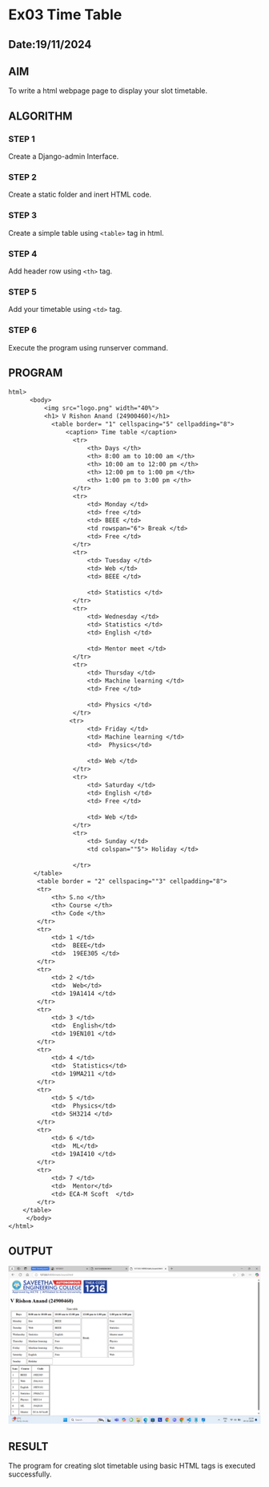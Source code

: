 # Ex03 Time Table
## Date:19/11/2024

## AIM
To write a html webpage page to display your slot timetable.

## ALGORITHM
### STEP 1
Create a Django-admin Interface.

### STEP 2
Create a static folder and inert HTML code.

### STEP 3
Create a simple table using ```<table>``` tag in html.

### STEP 4
Add header row using ```<th>``` tag.

### STEP 5
Add your timetable using ```<td>``` tag.

### STEP 6
Execute the program using runserver command.

## PROGRAM
```
html>
      <body>
          <img src="logo.png" width="40%">
          <h1> V Rishon Anand (24900460)</h1>
            <table border= "1" cellspacing="5" cellpadding="8">
                <caption> Time table </caption>
                  <tr>
                      <th> Days </th>
                      <th> 8:00 am to 10:00 am </th>
                      <th> 10:00 am to 12:00 pm </th>
                      <th> 12:00 pm to 1:00 pm </th>
                      <th> 1:00 pm to 3:00 pm </th>
                  </tr>
                  <tr>
                      <td> Monday </td> 
                      <td> free </td>
                      <td> BEEE </td>
                      <td rowspan="6"> Break </td>
                      <td> Free </td>
                  </tr>
                  <tr>
                      <td> Tuesday </td> 
                      <td> Web </td>
                      <td> BEEE </td>
                     
                      <td> Statistics </td>
                  </tr>
                  <tr>
                      <td> Wednesday </td> 
                      <td> Statistics </td>
                      <td> English </td>
                     
                      <td> Mentor meet </td>
                  </tr>
                  <tr>
                      <td> Thursday </td> 
                      <td> Machine learning </td>
                      <td> Free </td>
                      
                      <td> Physics </td>
                  </tr>
                 <tr>
                      <td> Friday </td> 
                      <td> Machine learning </td>
                      <td>  Physics</td>
                      
                      <td> Web </td>
                  </tr>
                  <tr>
                      <td> Saturday </td> 
                      <td> English </td>
                      <td> Free </td>
                      	
                      <td> Web </td>
                  </tr>
                  <tr>
                      <td> Sunday </td> 
                      <td colspan=""5"> Holiday </td>
                      
                  </tr>
       </table>           
        <table border = "2" cellspacing=""3" cellpadding="8">
        <tr>         
            <th> S.no </th>
            <th> Course </th>
            <th> Code </th>      
        </tr>
        <tr>         
            <td> 1 </td>
            <td>  BEEE</td>
            <td>  19EE305 </td>      
        </tr>
        <tr>         
            <td> 2 </td>
            <td>  Web</td>
            <td> 19A1414 </td>      
        </tr>
        <tr>         
            <td> 3 </td>
            <td>  English</td>
            <td> 19EN101 </td>      
        </tr>
        <tr>         
            <td> 4 </td>
            <td>  Statistics</td>
            <td> 19MA211 </td>      
        </tr>
        <tr>         
            <td> 5 </td>
            <td>  Physics</td>
            <td> SH3214 </td>      
        </tr>
        <tr>         
            <td> 6 </td>
            <td>  ML</td>
            <td> 19AI410 </td>      
        </tr>
        <tr>         
            <td> 7 </td>
            <td>  Mentor</td>
            <td> ECA-M Scoft  </td>      
        </tr>
    </table>
     </body>
</html>
```
## OUTPUT
![alt text](<Screenshot 2024-11-19 213432.png>)

## RESULT
The program for creating slot timetable using basic HTML tags is executed successfully.
